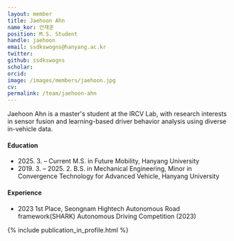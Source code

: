 ```yaml
---
layout: member
title: Jaehoon Ahn
name_kor: 안재훈
position: M.S. Student
handle: jaehoon
email: ssdkswogns@hanyang.ac.kr
twitter: 
github: ssdkswogns
scholar: 
orcid: 
image: /images/members/jaehoon.jpg
cv: 
permalink: /team/jaehoon-ahn
---
```


Jaehoon Ahn is a master's student at the IRCV Lab, with research interests in sensor fusion and learning-based driver behavior analysis using diverse in-vehicle data.

#### Education

<ul class="chronological">
  <li><span>2025. 3. – Current</span> M.S. in Future Mobility, Hanyang University</li>
  <li><span>2019. 3. – 2025. 2.</span> B.S. in Mechanical Engineering, Minor in Convergence Technology for Advanced Vehicle, Hanyang University</li>
</ul>

#### Experience

<ul class="chronological">
  <li><span>2023</span> 1st Place, Seongnam Hightech Autonomous Road framework(SHARK) Autonomous Driving Competition (2023)</li>
  
</ul>
{% include publication_in_profile.html %}
